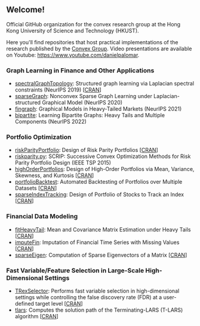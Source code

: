 ## Welcome!

Official GitHub organization for the convex research group at the Hong Kong University of Science and Technology (HKUST).

Here you'll find repositories that host practical implementations of the research published by the [Convex Group](https://www.danielppalomar.com/group/).
Video presentations are available on Youtube: https://www.youtube.com/danielpalomar.


### Graph Learning in Finance and Other Applications
* [spectralGraphTopology](https://github.com/convexfi/spectralGraphTopology): Structured graph learning via Laplacian spectral constraints (NeurIPS 2019) [[CRAN](https://cran.r-project.org/package=spectralGraphTopology)]
* [sparseGraph](https://github.com/convexfi/sparseGraph): Nonconvex Sparse Graph Learning under Laplacian-structured Graphical Model (NeurIPS 2020)
* [fingraph](https://github.com/convexfi/fingraph): Graphical Models in Heavy-Tailed Markets (NeurIPS 2021)
* [bipartite](https://github.com/convexfi/bipartite): Learning Bipartite Graphs: Heavy Tails and Multiple Components (NeurIPS 2022)


### Portfolio Optimization
* [riskParityPortfolio](https://github.com/dppalomar/riskParityPortfolio): Design of Risk Parity Portfolios [[CRAN](https://cran.r-project.org/package=riskParityPortfolio)]
* [riskparity.py](https://github.com/convexfi/riskparity.py): SCRIP: Successive Convex Optimization Methods for Risk Parity Portfolio Design (IEEE TSP 2015)
* [highOrderPortfolios](https://github.com/dppalomar/highOrderPortfolios): Design of High-Order Portfolios via Mean, Variance, Skewness, and Kurtosis [[CRAN](https://cran.r-project.org/package=highOrderPortfolios)]
* [portfolioBacktest](https://github.com/dppalomar/portfolioBacktest): Automated Backtesting of Portfolios over Multiple Datasets [[CRAN](https://cran.r-project.org/package=portfolioBacktest)]
* [sparseIndexTracking](https://github.com/dppalomar/sparseIndexTracking): Design of Portfolio of Stocks to Track an Index [[CRAN](https://cran.r-project.org/package=sparseIndexTracking)]


### Financial Data Modeling

* [fitHeavyTail](https://github.com/dppalomar/fitHeavyTail): Mean and Covariance Matrix Estimation under Heavy Tails [[CRAN](https://cran.r-project.org/package=fitHeavyTail)]
* [imputeFin](https://github.com/dppalomar/imputeFin): Imputation of Financial Time Series with Missing Values [[CRAN](https://cran.r-project.org/package=imputeFin)]
* [sparseEigen](https://github.com/dppalomar/sparseEigen): Computation of Sparse Eigenvectors of a Matrix [[CRAN](https://cran.r-project.org/package=sparseEigen)]


### Fast Variable/Feature Selection in Large-Scale High-Dimensional Settings

* [TRexSelector](https://github.com/jasinmachkour/TRexSelector): Performs fast variable selection in high-dimensional settings while controlling the false discovery rate (FDR) at a user-defined target level [[CRAN](https://cran.r-project.org/package=TRexSelector)]
* [tlars](https://github.com/jasinmachkour/tlars): Computes the solution path of the Terminating-LARS (T-LARS) algorithm [[CRAN](https://cran.r-project.org/package=tlars)]
